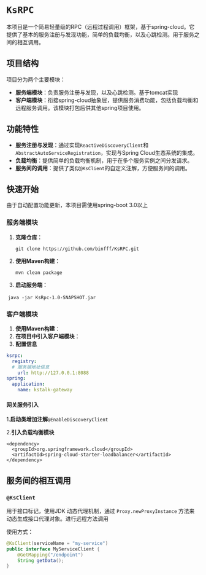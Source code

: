 # `KsRPC`

​    	本项目是一个简易轻量级的RPC（远程过程调用）框架，基于spring-cloud。它提供了基本的服务注册与发现功能，简单的负载均衡，以及心跳检测。用于服务之间的相互调用。

## 项目结构

项目分为两个主要模块：

- **服务端模块**：负责服务注册与发现，以及心跳检测。基于tomcat实现
- **客户端模块**：衔接spring-cloud抽象层，提供服务消费功能，包括负载均衡和远程服务调用。该模块打包后供其他spring项目使用。

## 功能特性

- **服务注册与发现**：通过实现`ReactiveDiscoveryClient`和`AbstractAutoServiceRegistration`，实现与Spring Cloud生态系统的集成。
- **负载均衡**：提供简单的负载均衡机制，用于在多个服务实例之间分发请求。
- **服务间的调用**：提供了类似`@KsClient`的自定义注解，方便服务间的调用。

## 快速开始

由于自动配置功能更新，本项目需使用spring-boot 3.0以上

### 服务端模块

1. **克隆仓库**：

   `git clone https://github.com/binfff/KsRPC.git`

2. **使用Maven构建**：

   `mvn clean package`

3. **启动服务端**：

​	 `java -jar KsRpc-1.0-SNAPSHOT.jar`

### 客户端模块

1. **使用Maven构建**：
2. **在项目中引入客户端模块**：
3. **配置信息**

```yaml
ksrpc:
  registry:
  # 服务端地址信息
    url: http://127.0.0.1:8088
spring:
  application:
    name: kstalk-gateway
```

#### 网关服务引入

1.**启动类增加注解**`@EnableDiscoveryClient`

2.**引入负载均衡模块**

```
<dependency>
  <groupId>org.springframework.cloud</groupId>
  <artifactId>spring-cloud-starter-loadbalancer</artifactId>
</dependency>
```

## **服务间的相互调用**

### `@KsClient`

用于接口标记，使用JDK 动态代理机制，通过 `Proxy.newProxyInstance` 方法来动态生成接口代理对象。进行远程方法调用

使用方式：

```java
@KsClient(serviceName = "my-service")
public interface MyServiceClient {
    @GetMapping("/endpoint")
    String getData();
}
```

